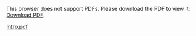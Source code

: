   <p>This browser does not support PDFs. Please download the PDF to view it: <a href="Rapport.pdf">Download PDF</a>.</p>

  [Intro.pdf](Rapport.pdf)